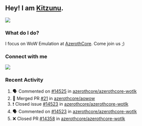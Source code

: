 ## Hey! I am [Kitzunu](https://Github.com/Kitzunu).

<!--<a href="https://github-readme-stats.kitzunu.vercel.app/api?username=Kitzunu&show_icons=true&theme=dark">
  <img align="center" src="https://github-readme-stats.kitzunu.vercel.app/api?username=Kitzunu&show_icons=true&theme=dark" />
</a>-->
<a href="https://github-readme-stats.kitzunu.vercel.app/api?username=Kitzunu&show_icons=true&theme=dark">
  <img align="center" src="https://github-readme-stats.vercel.app/api/top-langs/?username=Kitzunu&layout=compact&theme=dark" />
</a>

### What do I do?

I focus on WoW Emulation at [AzerothCore](https://Github.com/AzerothCore). Come join us ;)

### Connect with me
[![](https://img.shields.io/badge/AzerothCore%20Discord-Connect%20with%20me!-green)](https://discord.com/invite/gkt4y2x)

### Recent Activity

<!--START_SECTION:activity-->
1. 🗣 Commented on [#14525](https://github.com/azerothcore/azerothcore-wotlk/issues/14525) in [azerothcore/azerothcore-wotlk](https://github.com/azerothcore/azerothcore-wotlk)
2. 🎉 Merged PR [#21](https://github.com/azerothcore/aowow/pull/21) in [azerothcore/aowow](https://github.com/azerothcore/aowow)
3. ❗️ Closed issue [#14523](https://github.com/azerothcore/azerothcore-wotlk/issues/14523) in [azerothcore/azerothcore-wotlk](https://github.com/azerothcore/azerothcore-wotlk)
4. 🗣 Commented on [#14523](https://github.com/azerothcore/azerothcore-wotlk/issues/14523) in [azerothcore/azerothcore-wotlk](https://github.com/azerothcore/azerothcore-wotlk)
5. ❌ Closed PR [#14358](https://github.com/azerothcore/azerothcore-wotlk/pull/14358) in [azerothcore/azerothcore-wotlk](https://github.com/azerothcore/azerothcore-wotlk)
<!--END_SECTION:activity-->
